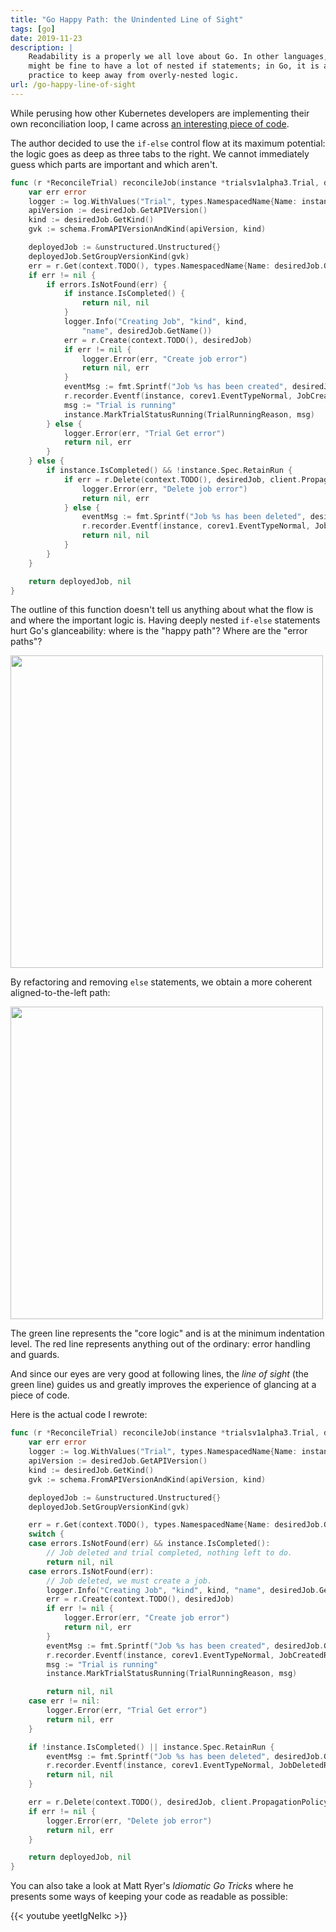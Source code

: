 ```yaml
---
title: "Go Happy Path: the Unindented Line of Sight"
tags: [go]
date: 2019-11-23
description: |
    Readability is a properly we all love about Go. In other languages, it
    might be fine to have a lot of nested if statements; in Go, it is a good
    practice to keep away from overly-nested logic.
url: /go-happy-line-of-sight
---
```


While perusing how other Kubernetes developers are implementing their own
reconciliation loop, I came across [an interesting piece of
code](https://github.com/kubeflow/katib/blob/40f55b41c/pkg/controller.v1alpha3/trial/trial_controller.go#L259-L291).

The author decided to use the `if-else` control flow at its maximum
potential: the logic goes as deep as three tabs to the right. We cannot
immediately guess which parts are important and which aren't.

```go
func (r *ReconcileTrial) reconcileJob(instance *trialsv1alpha3.Trial, desiredJob *unstructured.Unstructured) (*unstructured.Unstructured, error) {
    var err error
    logger := log.WithValues("Trial", types.NamespacedName{Name: instance.GetName(), Namespace: instance.GetNamespace()})
    apiVersion := desiredJob.GetAPIVersion()
    kind := desiredJob.GetKind()
    gvk := schema.FromAPIVersionAndKind(apiVersion, kind)

    deployedJob := &unstructured.Unstructured{}
    deployedJob.SetGroupVersionKind(gvk)
    err = r.Get(context.TODO(), types.NamespacedName{Name: desiredJob.GetName(), Namespace: desiredJob.GetNamespace()}, deployedJob)
    if err != nil {
        if errors.IsNotFound(err) {
            if instance.IsCompleted() {
                return nil, nil
            }
            logger.Info("Creating Job", "kind", kind,
                "name", desiredJob.GetName())
            err = r.Create(context.TODO(), desiredJob)
            if err != nil {
                logger.Error(err, "Create job error")
                return nil, err
            }
            eventMsg := fmt.Sprintf("Job %s has been created", desiredJob.GetName())
            r.recorder.Eventf(instance, corev1.EventTypeNormal, JobCreatedReason, eventMsg)
            msg := "Trial is running"
            instance.MarkTrialStatusRunning(TrialRunningReason, msg)
        } else {
            logger.Error(err, "Trial Get error")
            return nil, err
        }
    } else {
        if instance.IsCompleted() && !instance.Spec.RetainRun {
            if err = r.Delete(context.TODO(), desiredJob, client.PropagationPolicy(metav1.DeletePropagationForeground)); err != nil {
                logger.Error(err, "Delete job error")
                return nil, err
            } else {
                eventMsg := fmt.Sprintf("Job %s has been deleted", desiredJob.GetName())
                r.recorder.Eventf(instance, corev1.EventTypeNormal, JobDeletedReason, eventMsg)
                return nil, nil
            }
        }
    }

    return deployedJob, nil
}
```

The outline of this function doesn't tell us anything about what the flow
is and where the important logic is. Having deeply nested `if-else`
statements hurt Go's glanceability: where is the "happy path"? Where are
the "error paths"?

<!--
<img src="https://thepracticaldev.s3.amazonaws.com/i/8d17xp5y16pu70w966d2.png" width="500">
-->
<img src="https://dev-to-uploads.s3.amazonaws.com/i/7b3cznvap68mlcehqy96.png" width="500"/>


By refactoring and removing `else` statements, we obtain a more coherent
aligned-to-the-left path:


<img src="https://thepracticaldev.s3.amazonaws.com/i/hol2tmwjoeb0j79z8pym.png" width="500"/>

The green line represents the "core logic" and is at the minimum
indentation level. The red line represents anything out of the ordinary:
error handling and guards.

And since our eyes are very good at following lines, the _line of sight_
(the green line) guides us and greatly improves the experience of glancing
at a piece of code.

Here is the actual code I rewrote:

```go
func (r *ReconcileTrial) reconcileJob(instance *trialsv1alpha3.Trial, desiredJob *unstructured.Unstructured) (*unstructured.Unstructured, error) {
    var err error
    logger := log.WithValues("Trial", types.NamespacedName{Name: instance.GetName(), Namespace: instance.GetNamespace()})
    apiVersion := desiredJob.GetAPIVersion()
    kind := desiredJob.GetKind()
    gvk := schema.FromAPIVersionAndKind(apiVersion, kind)

    deployedJob := &unstructured.Unstructured{}
    deployedJob.SetGroupVersionKind(gvk)

    err = r.Get(context.TODO(), types.NamespacedName{Name: desiredJob.GetName(), Namespace: desiredJob.GetNamespace()}, deployedJob)
    switch {
    case errors.IsNotFound(err) && instance.IsCompleted():
        // Job deleted and trial completed, nothing left to do.
        return nil, nil
    case errors.IsNotFound(err):
        // Job deleted, we must create a job.
        logger.Info("Creating Job", "kind", kind, "name", desiredJob.GetName())
        err = r.Create(context.TODO(), desiredJob)
        if err != nil {
            logger.Error(err, "Create job error")
            return nil, err
        }
        eventMsg := fmt.Sprintf("Job %s has been created", desiredJob.GetName())
        r.recorder.Eventf(instance, corev1.EventTypeNormal, JobCreatedReason, eventMsg)
        msg := "Trial is running"
        instance.MarkTrialStatusRunning(TrialRunningReason, msg)

        return nil, nil
    case err != nil:
        logger.Error(err, "Trial Get error")
        return nil, err
    }

    if !instance.IsCompleted() || instance.Spec.RetainRun {
        eventMsg := fmt.Sprintf("Job %s has been deleted", desiredJob.GetName())
        r.recorder.Eventf(instance, corev1.EventTypeNormal, JobDeletedReason, eventMsg)
        return nil, nil
    }

    err = r.Delete(context.TODO(), desiredJob, client.PropagationPolicy(metav1.DeletePropagationForeground))
    if err != nil {
        logger.Error(err, "Delete job error")
        return nil, err
    }

    return deployedJob, nil
}
```

You can also take a look at Matt Ryer's _Idiomatic Go Tricks_ where he
presents some ways of keeping your code as readable as possible:

{{< youtube yeetIgNeIkc >}}